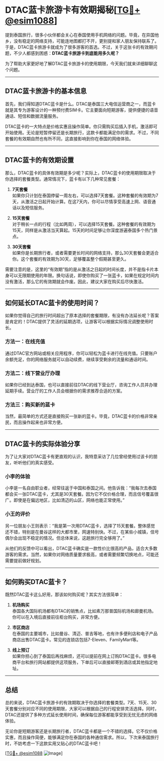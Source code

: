 # DTAC蓝卡旅游卡有效期揭秘[[TG💪+ @esim1088](https://t.me/s/esim1088)]

提到泰国旅行，很多小伙伴都会关心在泰国使用手机网络的问题。毕竟，在异国他乡，没有稳定的网络支持，可能连地图都打不开，更别提和家人朋友保持联系了。于是，DTAC蓝卡旅游卡就成为了很多游客的首选。不过，关于这张卡的有效期问题，不少人都感到困惑：**DTAC蓝卡旅游卡到底能用多久呢？**

为了帮助大家更好地了解DTAC蓝卡旅游卡的使用期限，今天我们就来详细聊聊这个问题。

---

## DTAC蓝卡旅游卡的基本信息

首先，我们得知道DTAC蓝卡是什么。DTAC是泰国三大电信运营商之一，而蓝卡就是其专为游客设计的一种预付费SIM卡。它主要面向短期游客，提供便捷的语音通话、短信和数据流量服务。

DTAC蓝卡的一大特点是价格实惠且操作简单。你只需购买后插入手机，激活即可开始使用。无论是短暂停留还是长期旅行，这款卡都能满足你的需求。不过，不同套餐的有效期自然也有所不同，这直接影响到你在泰国的网络体验。

---

## DTAC蓝卡的有效期设置

那么，DTAC蓝卡的具体有效期是多少呢？实际上，DTAC蓝卡的使用期限取决于你选择的套餐类型。通常情况下，蓝卡有以下几种常见套餐：

1. **7天套餐**  
   如果你只计划在泰国停留一周左右，可以选择7天套餐。这种套餐的有效期为7天，从激活之日起开始计算。在这7天内，你可以尽情享受高速上网、语音通话以及短信服务。

2. **15天套餐**  
   对于稍长一点的行程（比如两周），可以选择15天套餐。这种套餐的有效期为15天，同样是从激活当天算起。15天的时间足够让你深度游遍泰国多个热门景点。

3. **30天套餐**  
   如果你是长期旅行者，或者需要更长时间的网络支持，那么30天套餐会更适合你。这个套餐的有效期为30天，足够覆盖整个假期甚至更久。

需要注意的是，这里的“有效期”指的是从激活之日起的时间长度，并不是指卡片本身可以无限期使用的年限。换句话说，即使你购买了一张蓝卡，如果在规定时间内没有激活，那么它的有效期就会作废。因此，建议大家在购买后尽快激活。

---

## 如何延长DTAC蓝卡的使用时间？

如果你觉得自己的旅行时间超出了原本选择的套餐期限，有没有办法延长呢？答案是肯定的！DTAC提供了灵活的延期选项，让游客可以根据实际情况调整使用时长。

### 方法一：在线充值
通过DTAC官方网站或相关应用程序，你可以轻松为蓝卡进行在线充值。只要账户余额充足，你的网络服务就可以自动续费，继续享受剩余的流量和通话时间。

### 方法二：线下营业厅办理
如果你已经到达泰国，也可以直接前往DTAC的线下营业厅，咨询工作人员并办理延期手续。营业厅的工作人员会根据你的需求推荐合适的方案。

### 方法三：购买新的蓝卡
当然，最简单的方式还是直接购买一张新的蓝卡。毕竟，DTAC蓝卡的价格非常亲民，而且操作起来也非常方便。

---

## DTAC蓝卡的实际体验分享

为了让大家对DTAC蓝卡有更直观的认识，我特意采访了几位曾经使用过该卡的朋友，听听他们的真实感受。

### 小李的体验
小李是一名自由职业者，经常往返于中国和泰国之间。他告诉我：“我每次去泰国都会买一张DTAC蓝卡，尤其是30天套餐。因为它不仅价格合理，而且信号覆盖很广。即使是在偏远地区，比如清迈的山区，网络也能正常使用。”

### 小王的评价
另一位朋友小王则表示：“我是第一次用DTAC蓝卡，选择了15天套餐。整体感觉还不错，特别是在曼谷这样的大都市里，网速特别快。不过，在某些小城镇，信号偶尔会出现不稳定的情况。但总体来说，这趟旅行完全够用了。”

从他们的反馈中可以看出，DTAC蓝卡确实是一款性价比很高的产品，适合大多数游客的需求。当然，如果你对网络质量要求极高，或者需要频繁切换地点，可能还需要提前做好规划。

---

## 如何购买DTAC蓝卡？

既然DTAC蓝卡这么好用，那该如何购买呢？其实方法很简单：

1. **机场购买**  
   泰国各大国际机场都有DTAC的销售点，比如素万那普国际机场和廊曼机场。你可以在入境后直接前往柜台购买，非常方便。

2. **市区商店**  
   在泰国的主要城市，比如曼谷、清迈、普吉等地，也有许多便利店和电子产品商店出售DTAC蓝卡。常见的连锁店包括7-Eleven、FamilyMart等。

3. **线上预订**  
   如果你担心到了泰国后再找麻烦，还可以提前在网上订购DTAC蓝卡。很多电商平台和旅行网站都提供这项服务，下单后可以直接邮寄到酒店或其他指定地址。

---

## 总结

总的来说，DTAC蓝卡旅游卡的有效期取决于你选择的套餐类型。7天、15天、30天套餐分别对应不同的使用期限，大家可以根据自己的行程安排灵活选择。同时，DTAC还提供了多种方式延长使用时间，确保每位游客都能享受到无忧无虑的网络体验。

无论你是短期游客还是长期旅行者，DTAC蓝卡都是一个不错的选择。它不仅价格实惠，而且操作简便，能够满足你在泰国的各种通信需求。所以，下次来泰国旅行时，不妨考虑一下这款实用又贴心的DTAC蓝卡吧！

[[TG💪+ @esim1088](https://t.me/s/esim1088) ![Image](https://i.postimg.cc/4NQfJmqS/Snipaste-2025-05-13-00-14-12.png)]